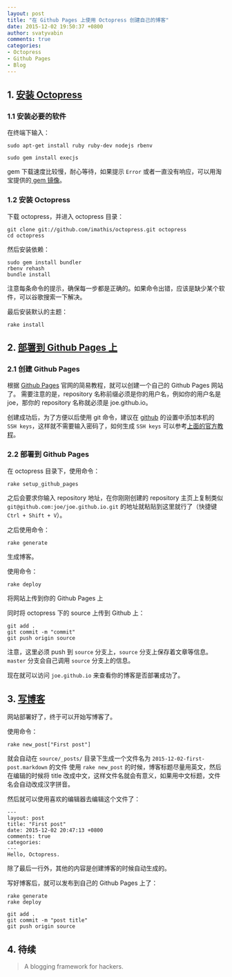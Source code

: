 ```yaml
---
layout: post
title: "在 Github Pages 上使用 Octopress 创建自己的博客"
date: 2015-12-02 19:50:37 +0800
author: svatyvabin
comments: true
categories:
- Octopress
- Github Pages
- Blog
---
```


## 1. [安装 Octopress](http://octopress.org/docs/setup/)
### 1.1 安装必要的软件
在终端下输入：
```
sudo apt-get install ruby ruby-dev nodejs rbenv

sudo gem install execjs
```

gem 下载速度比较慢，耐心等待，如果提示 ``Error`` 或者一直没有响应，可以用淘宝提供的[ gem 镜像](https://ruby.taobao.org/)。

### 1.2 安装 Octopress
下载 octopress，并进入 octopress 目录：
```
git clone git://github.com/imathis/octopress.git octopress
cd octopress
```

然后安装依赖：
```
sudo gem install bundler
rbenv rehash
bundle install
```
注意每条命令的提示，确保每一步都是正确的。如果命令出错，应该是缺少某个软件，可以谷歌搜索一下解决。

最后安装默认的主题：
```
rake install
```

## 2. [部署到 Github Pages 上](http://octopress.org/docs/deploying/github/)
### 2.1 创建 Github Pages
根据 [Github Pages](https://pages.github.com/) 官网的简易教程，就可以创建一个自己的 Github Pages 网站了。
需要注意的是，repository 名称前缀必须是你的用户名，例如你的用户名是 joe，那你的 repository 名称就必须是 joe.github.io。

创建成功后，为了方便以后使用 git 命令，建议在 [github](https://github.com/settings/ssh) 的设置中添加本机的 ``SSH keys``，这样就不需要输入密码了，如何生成 ``SSH keys`` 可以参考[上面的官方教程](https://help.github.com/articles/generating-ssh-keys/#platform-linux)。

### 2.2 部署到 Github Pages
在 octopress 目录下，使用命令：
```
rake setup_github_pages
```
之后会要求你输入 repository 地址，在你刚刚创建的 repository 主页上复制类似 ``git@github.com:joe/joe.github.io.git`` 的地址就粘贴到这里就行了（快捷键 ``Ctrl + Shift + V``）。

之后使用命令：
```
rake generate
```
生成博客。

使用命令：
```
rake deploy
```
将网站上传到你的 Github Pages 上

同时将 octopress 下的 source 上传到 Github 上：
```
git add .
git commit -m "commit"
git push origin source
```
注意，这里必须 push 到 ``source`` 分支上，``source`` 分支上保存着文章等信息。``master`` 分支会自己调用 ``source`` 分支上的信息。

现在就可以访问 ``joe.github.io`` 来查看你的博客是否部署成功了。

## 3. [写博客](http://octopress.org/docs/blogging/)
网站部署好了，终于可以开始写博客了。

使用命令：
```
rake new_post["First post"]
```
就会自动在 ``source/_posts/`` 目录下生成一个文件名为 ``2015-12-02-first-post.markdown`` 的文件
使用 ``rake new_post`` 的时候，博客标题尽量用英文，然后在编辑的时候将 title 改成中文，这样文件名就会有意义，如果用中文标题，文件名会自动改成汉字拼音。

然后就可以使用喜欢的编辑器去编辑这个文件了：
```
---
layout: post
title: "First post"
date: 2015-12-02 20:47:13 +0800
comments: true
categories: 
---
Hello, Octopress.
```
除了最后一行外，其他的内容是创建博客的时候自动生成的。

写好博客后，就可以发布到自己的 Github Pages 上了：
```
rake generate
rake deploy

git add .
git commit -m "post title"
git push origin source
```

## 4. 待续
> A blogging framework for hackers.
